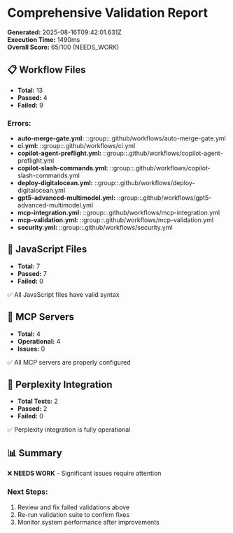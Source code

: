 # Comprehensive Validation Report

**Generated:** 2025-08-16T09:42:01.631Z  
**Execution Time:** 1490ms  
**Overall Score:** 65/100 (NEEDS_WORK)

## 📋 Workflow Files
- **Total:** 13
- **Passed:** 4
- **Failed:** 9

### Errors:
- **auto-merge-gate.yml:** ::group::.github/workflows/auto-merge-gate.yml
- **ci.yml:** ::group::.github/workflows/ci.yml
- **copilot-agent-preflight.yml:** ::group::.github/workflows/copilot-agent-preflight.yml
- **copilot-slash-commands.yml:** ::group::.github/workflows/copilot-slash-commands.yml
- **deploy-digitalocean.yml:** ::group::.github/workflows/deploy-digitalocean.yml
- **gpt5-advanced-multimodel.yml:** ::group::.github/workflows/gpt5-advanced-multimodel.yml
- **mcp-integration.yml:** ::group::.github/workflows/mcp-integration.yml
- **mcp-validation.yml:** ::group::.github/workflows/mcp-validation.yml
- **security.yml:** ::group::.github/workflows/security.yml

## 🔧 JavaScript Files
- **Total:** 7
- **Passed:** 7
- **Failed:** 0

✅ All JavaScript files have valid syntax

## 🔌 MCP Servers
- **Total:** 4
- **Operational:** 4
- **Issues:** 0

✅ All MCP servers are properly configured

## 🧠 Perplexity Integration
- **Total Tests:** 2
- **Passed:** 2
- **Failed:** 0

✅ Perplexity integration is fully operational

## 📊 Summary

❌ **NEEDS WORK** - Significant issues require attention

### Next Steps:
1. Review and fix failed validations above
2. Re-run validation suite to confirm fixes
3. Monitor system performance after improvements
